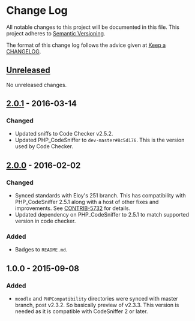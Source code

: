 # Change Log
All notable changes to this project will be documented in this file.
This project adheres to [Semantic Versioning](http://semver.org/).

The format of this change log follows the advice given at [Keep a CHANGELOG](http://keepachangelog.com).

## [Unreleased]

No unreleased changes.

## [2.0.1] - 2016-03-14
### Changed
- Updated sniffs to Code Checker v2.5.2.
- Updated PHP_CodeSniffer to `dev-master#8c5d176`.  This is the version used by Code Checker.

## [2.0.0] - 2016-02-02
### Changed
- Synced standards with Eloy's 251 branch.  This has compatibility with PHP_CodeSniffer 2.5.1 along with a host of
  other fixes and improvements. See [CONTRIB-5732](https://tracker.moodle.org/browse/CONTRIB-5732) for details.
- Updated dependency on PHP_CodeSniffer to 2.5.1 to match supported version in code checker.

### Added
- Badges to `README.md`.

## 1.0.0 - 2015-09-08
### Added
- `moodle` and `PHPCompatibility` directories were synced with master branch, post v2.3.2.  So basically preview
  of v2.3.3.  This version is needed as it is compatible with CodeSniffer 2 or later.

[Unreleased]: https://github.com/moodlerooms/moodle-coding-standard/compare/2.0.1...master
[2.0.1]: https://github.com/moodlerooms/moodle-plugin-ci/compare/2.0.0...2.0.1
[2.0.0]: https://github.com/moodlerooms/moodle-plugin-ci/compare/1.0.0...2.0.0